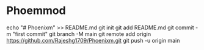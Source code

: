# Phoemmod
echo "# Phoenixm" >> README.md
git init
git add README.md
git commit -m "first commit"
git branch -M main
git remote add origin https://github.com/Rajeshg1709/Phoenixm.git
git push -u origin main
